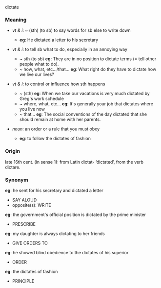 dictate
### Meaning
+ _vt & i_: ~ (sth) (to sb) to say words for sb else to write down
	+ __eg__: He dictated a letter to his secretary
+ _vt & i_: to tell sb what to do, especially in an annoying way
	+  ~ sth (to sb) __eg__: They are in no position to dictate terms (= tell other people what to do).
	+  ~ how, what, etc…/that… __eg__: What right do they have to dictate how we live our lives?
+ _vt & i_: to control or influence how sth happens
	+  ~ (sth) __eg__: When we take our vacations is very much dictated by Greg's work schedule
	+  ~ where, what, etc… __eg__: It's generally your job that dictates where you live now
	+  ~ that… __eg__: The social conventions of the day dictated that she should remain at home with her parents.

+ _noun_: an order or a rule that you must obey
	+ __eg__: to follow the dictates of fashion

### Origin

late 16th cent. (in sense 1): from Latin dictat- ‘dictated’, from the verb dictare.

### Synonym

__eg__: he sent for his secretary and dictated a letter

+ SAY ALOUD
+ opposite(s): WRITE

__eg__: the government's official position is dictated by the prime minister

+ PRESCRIBE

__eg__: my daughter is always dictating to her friends

+ GIVE ORDERS TO

__eg__: he showed blind obedience to the dictates of his superior

+ ORDER

__eg__: the dictates of fashion

+ PRINCIPLE


